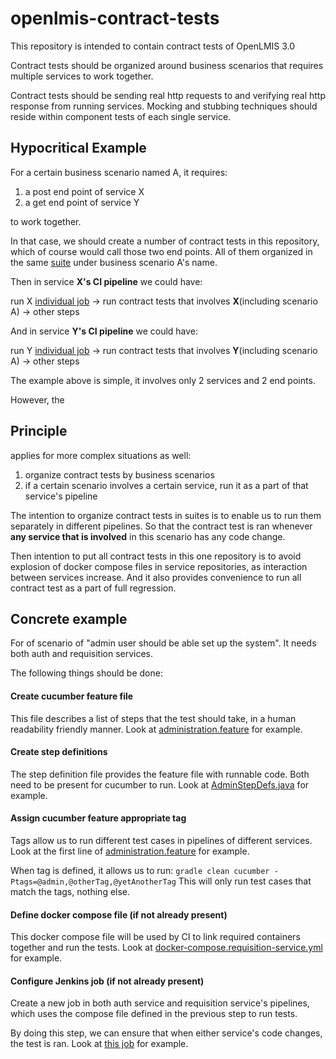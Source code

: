 # openlmis-contract-tests

This repository is intended to contain contract tests of OpenLMIS 3.0

Contract tests should be organized around business scenarios that requires multiple services to work together.

Contract tests should be sending real http requests to and verifying real http response from running services. Mocking and stubbing techniques should reside within component tests of each single service.

## Hypocritical Example

For a certain business scenario named A, it requires:

  1. a post end point of service X
  2. a get end point of service Y

to work together.

In that case, we should create a number of contract tests in this repository, which of course would call those two end points.
All of them organized in the same [suite](https://github.com/cucumber/cucumber/wiki/Tags) under business scenario A's name.

Then in service **X's CI pipeline** we could have:

run X [individual job](https://docs.google.com/document/d/1TZ55h0F1fHr901bNN76-A5cc_7PeiD02rla5F9eyPEk/edit#heading=h.opoz13632el) -> run contract tests that involves **X**(including scenario A) -> other steps

And in service **Y's CI pipeline** we could have:

run Y [individual job](https://docs.google.com/document/d/1TZ55h0F1fHr901bNN76-A5cc_7PeiD02rla5F9eyPEk/edit#heading=h.opoz13632el) -> run contract tests that involves **Y**(including scenario A) -> other steps


The example above is simple, it involves only 2 services and 2 end points.

However, the 

## Principle

applies for more complex situations as well:

  1. organize contract tests by business scenarios
  2. if a certain scenario involves a certain service, run it as a part of that service's pipeline

The intention to organize contract tests in suites is to enable us to run them separately in different pipelines.
So that the contract test is ran whenever **any service that is involved** in this scenario has any code change.

Then intention to put all contract tests in this one repository is to avoid explosion of docker compose files in service repositories, as interaction between services increase. And it also provides convenience to run all contract test as a part of full regression.

## Concrete example

For of scenario of "admin user should be able set up the system". 
It needs both auth and requisition services. 

The following things should be done:

#### Create cucumber feature file
This file describes a list of steps that the test should take, in a human readability friendly manner.
Look at [administration.feature](https://github.com/OpenLMIS/openlmis-contract-tests/blob/master/src/cucumber/resources/org/openlmis/contract_tests/admin/administration.feature) for example.

#### Create step definitions
The step definition file provides the feature file with runnable code.
Both need to be present for cucumber to run.
Look at [AdminStepDefs.java](https://github.com/OpenLMIS/openlmis-contract-tests/blob/master/src/cucumber/java/org/openlmis/contract_tests/admin/AdminStepDefs.java) for example.

#### Assign cucumber feature appropriate tag 
Tags allow us to run different test cases in pipelines of different services.
Look at the first line of [administration.feature](https://github.com/OpenLMIS/openlmis-contract-tests/blob/master/src/cucumber/resources/org/openlmis/contract_tests/admin/administration.feature) for example.

When tag is defined, it allows us to run:
`gradle clean cucumber -Ptags=@admin,@otherTag,@yetAnotherTag`
This will only run test cases that match the tags, nothing else.

#### Define docker compose file (if not already present)
This docker compose file will be used by CI to link required containers together and run the tests.
Look at [docker-compose.requisition-service.yml](https://github.com/OpenLMIS/openlmis-contract-tests/blob/master/docker-compose.requisition-service.yml) for example.

#### Configure Jenkins job (if not already present)
Create a new job in both auth service and requisition service's pipelines, which uses the compose file defined in the previous step to run tests.

By doing this step, we can ensure that when either service's code changes, the test is ran.
Look at [this job](http://build.openlmis.org/view/Requisitoin/job/OpenLMIS-requisition-contract-test/configure) for example.